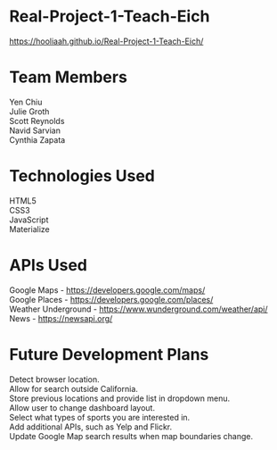 # Real-Project-1-Teach-Eich
https://hooliaah.github.io/Real-Project-1-Teach-Eich/

# Team Members 
Yen Chiu<br />
Julie Groth<br />
Scott Reynolds<br />
Navid Sarvian<br />
Cynthia Zapata<br />

# Technologies Used
HTML5<br />
CSS3<br />
JavaScript<br />
Materialize<br />

# APIs Used
Google Maps - https://developers.google.com/maps/<br />
Google Places - https://developers.google.com/places/<br />
Weather Underground - https://www.wunderground.com/weather/api/<br />
News - https://newsapi.org/<br />

# Future Development Plans
Detect browser location.<br />
Allow for search outside California.<br />
Store previous locations and provide list in dropdown menu.<br />
Allow user to change dashboard layout.<br />
Select what types of sports you are interested in.<br />
Add additional APIs, such as Yelp and Flickr.<br />
Update Google Map search results when map boundaries change.<br />
